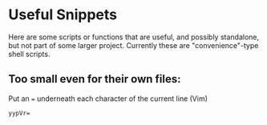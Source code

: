 Useful Snippets
===============

Here are some scripts or functions that are useful, and possibly standalone, but not part of some larger project. Currently these are "convenience"-type shell scripts.

Too small even for their own files:
-----------------------------------

Put an `=` underneath each character of the current line (Vim)

```viml
yypVr=
```

